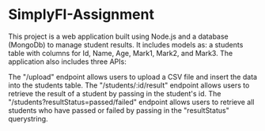 # SimplyFI-Assignment
This project is a web application built using Node.js and a database (MongoDb) to manage student results. It includes models as: a students table with columns for Id, Name, Age, Mark1, Mark2, and Mark3. The application also includes three APIs:

The "/upload" endpoint allows users to upload a CSV file and insert the data into the students table.
The "/students/:id/result" endpoint allows users to retrieve the result of a student by passing in the student's id.
The "/students?resultStatus=passed/failed" endpoint allows users to retrieve all students who have passed or failed by passing in the "resultStatus" querystring.
